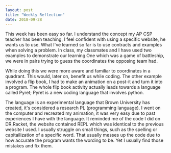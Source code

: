 ```yaml
---
layout: post
title: "Weekly Reflection"
date: 2018-09-28
---
```

<p>This week has been easy so far. I understand the concept my AP CSP teacher has been teaching, I feel confident with using a specific website, he wants us to use. What I've learned so far is to use contracts and examples when solving a problem. In class, my classmates and I have used two examples to demonstrate our learning.One which was a game of battleship, we were in pairs trying to guess the coordinates the opposing team had.</p>

<p>While doing this we were more aware and familiar to coordinates in a quadrant. This would, later on, benefit us while coding. The other example involved a flip book, I had to make an animation on a post-it and turn it into a program. The whole flip book activity actually leads towards a language called Pyret; Pyret is a new coding language that involves python.</p>

<p>The language is an experimental language that Brown University has created, it's considered a research PL (programming language). I went on the computer and recreated my animation, it was very easy due to past experiences I have with the language. It reminded me of the code I did on DR.Racket, the website contained REPL which was identical to the previous website I used. I usually struggle on small things, such as the spelling or capitailization of a specific word. That usually messes up the code due to how accurate the program wants the wording to be. Yet I usually find those mistakes and fix them.</p>

